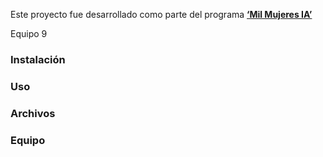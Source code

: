 Este proyecto fue desarrollado como parte del programa [**‘Mil Mujeres IA’**](https://milmujeresia.com/)

Equipo 9 


### Instalación


### Uso


### Archivos


### Equipo


